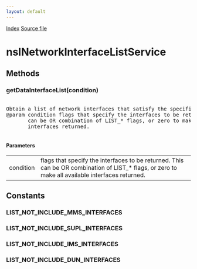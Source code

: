 ```yaml
---
layout: default
---
```

<div id='links'><a href="../index.html">Index</a>
<a href="http://dxr.mozilla.org/mozilla-central/source/dom/system/gonk/nsINetworkInterfaceListService.idl">Source file</a>
</div>

# nsINetworkInterfaceListService #

## Methods ##

### getDataInterfaceList(condition) ###
<pre>  
Obtain a list of network interfaces that satisfy the specified condition.  
@param condition flags that specify the interfaces to be returned. This  
       can be OR combination of LIST_* flags, or zero to make all available  
       interfaces returned.  
  
</pre>
#### Parameters ####

<table>

<tr>
<td>condition</td>
<td>flags that specify the interfaces to be returned. This  
       can be OR combination of LIST_* flags, or zero to make all available  
       interfaces returned.  
</td>
</tr>

</table>

## Constants ##

### LIST_NOT_INCLUDE_MMS_INTERFACES ###

### LIST_NOT_INCLUDE_SUPL_INTERFACES ###

### LIST_NOT_INCLUDE_IMS_INTERFACES ###

### LIST_NOT_INCLUDE_DUN_INTERFACES ###
